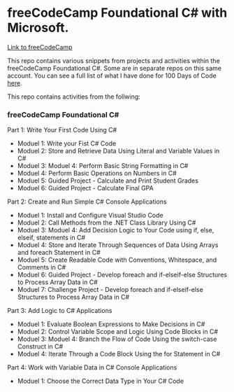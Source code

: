 # freeCodeCamp Foundational C# with Microsoft. 
[Link to freeCodeCamp](https://www.freecodecamp.org/learn/foundational-c-sharp-with-microsoft)

This repo contains various snippets from projects and activities within the freeCodeCamp Foundational C#. Some are in separate repos on this same account.
You can see a full list of what I have done for 100 Days of Code [here](https://github.com/DabblingDrake/100DaysOfCode-2025).

 This repo contains activities from the follwing:

 ### freeCodeCamp Foundational C#

Part 1: Write Your First Code Using C#
- Moduel 1: Write your Fist C# Code
- Moduel 2: Store and Retrieve Data Using Literal and Variable Values in C#
- Moduel 3: Moduel 4: Perform Basic String Formatting in C#
- Moduel 4: Perform Basic Operations on Numbers in C#
- Moduel 5: Guided Project - Calculate and Print Student Grades
- Moduel 6: Guided Project - Calculate Final GPA

Part 2: Create and Run Simple C# Console Applications
- Moduel 1: Install and Configure Visual Studio Code
- Moduel 2: Call Methods from the .NET Class Library Using C#
- Moduel 3: Moduel 4: Add Decision Logic to Your Code using  if, else, elseif, statements in C#
- Moduel 4: Store and Iterate Through Sequences of Data Using Arrays and foreach Statement in C#
- Moduel 5: Create Readable Code with Conventions, Whitespace, and Comments in C#
- Moduel 6: Guided Project - Develop foreach and if-elseif-else Structures to Process Array Data in C#
- Moduel 7: Challenge Project - Develop foreach and if-elseif-else Structures to Process Array Data in C#

Part 3: Add Logic to C# Applications
- Moduel 1: Evaluate Boolean Expressions to Make Decisions in C#
- Moduel 2: Control Variable Scope and Logic Using Code Blocks in C#
- Moduel 3: Moduel 4: Branch the Flow of Code Using the switch-case Construct in C#
- Moduel 4: Iterate Through a Code Block Using the for Statement in C#

Part 4: Work with Variable Data in C# Console Applications
- Moduel 1: Choose the Correct Data Type in Your C# Code

